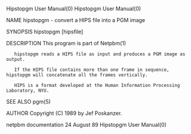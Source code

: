 Hipstopgm User Manual(0)                                                                                                                                                             Hipstopgm User Manual(0)



NAME
       hipstopgm - convert a HIPS file into a PGM image


SYNOPSIS
       hipstopgm [hipsfile]


DESCRIPTION
       This program is part of Netpbm(1)

       hipstopgm reads a HIPS file as input and produces a PGM image as output.

       If the HIPS file contains more than one frame in sequence, hipstopgm will concatenate all the frames vertically.

       HIPS is a format developed at the Human Information Processing Laboratory, NYU.


SEE ALSO
       pgm(5)



AUTHOR
       Copyright (C) 1989 by Jef Poskanzer.



netpbm documentation                                                                             24 August 89                                                                        Hipstopgm User Manual(0)
